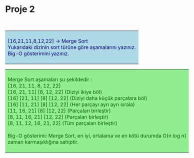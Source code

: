# <strong>Proje 2</strong>
<br>
<table style="width: 600px">
    <tr>
    <td style="background-color: lightblue; color: navy;">
        <br>
       [16,21,11,8,12,22] -> Merge Sort<br>
        Yukarıdaki dizinin sort türüne göre aşamalarını yazınız.<br>
        Big-O gösterimini yazınız.
        <br><br>
    </td>
  </tr>
  <tr>
</table>
<table style="width: 600px">
    <td style="background-color: lightgreen; color: darkgreen;">
        <br>
        Merge Sort aşamaları şu şekildedir :<br>
        [16, 21, 11, 8, 12, 22]<br>
        [16, 21, 11] [8, 12, 22] (Diziyi ikiye böl)<br>
        [16] [21, 11] [8] [12, 22] (Diziyi daha küçük parçalara böl)<br>
        [16] [11, 21] [8] [12, 22] (Her parçayı ayrı ayrı sırala)<br>
        [11, 16, 21] [8] [12, 22] (Parçaları birleştir)<br>
        [8, 11, 16, 21] [12, 22] (Parçaları birleştir)<br>
        [8, 11, 12, 16, 21, 22] (Tüm parçaları birleştir)<br><br>
        Big-O gösterimi: Merge Sort, en iyi, ortalama ve en kötü durumda O(n log n) <br>
        zaman karmaşıklığına sahiptir.
        <br><br>
    </td>
  </tr>
  </table>